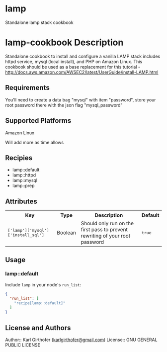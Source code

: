 # lamp
Standalone lamp stack cookbook

# lamp-cookbook Description

Standalone cookbook to install and configure a vanilla LAMP stack includes httpd service, mysql (local install), and PHP on Amazon Linux. This cookbook should be used as a base replacement for this tutorial - http://docs.aws.amazon.com/AWSEC2/latest/UserGuide/install-LAMP.html

## Requirements

You'll need to create a data bag "mysql" with item "password", store your root password there with the json flag "mysql_password"

## Supported Platforms

Amazon Linux

Will add more as time allows


## Recipies 

* lamp::default
* lamp::httpd
* lamp::mysql
* lamp::prep

## Attributes

<table>
  <tr>
    <th>Key</th>
    <th>Type</th>
    <th>Description</th>
    <th>Default</th>
  </tr>
  <tr>
    <td><tt>['lamp']['mysql']['install_sql']</tt></td>
    <td>Boolean</td>
    <td>Should only run on the first pass to prevent rewriting of your root password</td>
    <td><tt>true</tt></td>
  </tr>
</table>

## Usage

### lamp::default

Include `lamp` in your node's `run_list`:

```json
{
  "run_list": [
    "recipe[lamp::default]"
  ]
}
```

## License and Authors

Author::  Karl Girthofer (karlgirthofer@gmail.com)
License:: GNU GENERAL PUBLIC LICENSE
